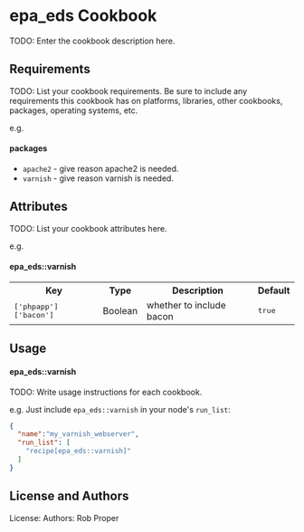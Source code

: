 epa_eds Cookbook
===============
TODO: Enter the cookbook description here.

Requirements
------------
TODO: List your cookbook requirements. Be sure to include any requirements this cookbook has on platforms, libraries, other cookbooks, packages, operating systems, etc.

e.g.
#### packages
- `apache2` - give reason apache2 is needed.
- `varnish` - give reason varnish is needed.

Attributes
----------
TODO: List your cookbook attributes here.

e.g.
#### epa_eds::varnish
<table>
  <tr>
    <th>Key</th>
    <th>Type</th>
    <th>Description</th>
    <th>Default</th>
  </tr>
  <tr>
    <td><tt>['phpapp']['bacon']</tt></td>
    <td>Boolean</td>
    <td>whether to include bacon</td>
    <td><tt>true</tt></td>
  </tr>
</table>

Usage
-----
#### epa_eds::varnish
TODO: Write usage instructions for each cookbook.

e.g.
Just include `epa_eds::varnish` in your node's `run_list`:

```json
{
  "name":"my_varnish_webserver",
  "run_list": [
    "recipe[epa_eds::varnish]"
  ]
}
```

License and Authors
-------------------
License: 
Authors: Rob Proper
